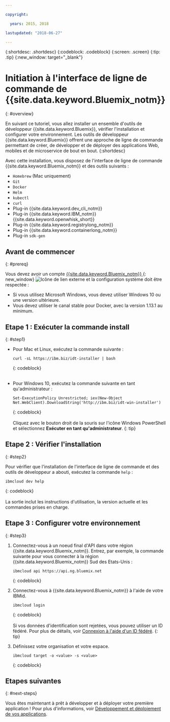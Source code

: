 ```yaml
---

copyright:

  years: 2015, 2018

lastupdated: "2018-06-27"

---
```


{:shortdesc: .shortdesc}
{:codeblock: .codeblock}
{:screen: .screen}
{:tip: .tip}
{:new_window: target="_blank"}

# Initiation à l'interface de ligne de commande de {{site.data.keyword.Bluemix_notm}}
{: #overview}

En suivant ce tutoriel, vous allez installer un ensemble d'outils de développeur {{site.data.keyword.Bluemix}}, vérifier l'installation et configurer votre environnement. Les outils de développeur {{site.data.keyword.Bluemix}} offrent une approche de ligne de commande permettant de créer, de développer et de déployer des applications Web, mobiles et de microservice de bout en bout. 
{:shortdesc}

Avec cette installation, vous disposez de l'interface de ligne de commande {{site.data.keyword.Bluemix_notm}} et des outils suivants : 

* `Homebrew` (Mac uniquement)
* `Git`
* `Docker`
* `Helm`
* `kubectl`
* `curl`
* Plug-in {{site.data.keyword.dev_cli_notm}}
* Plug-in {{site.data.keyword.IBM_notm}} {{site.data.keyword.openwhisk_short}}
* Plug-in {{site.data.keyword.registrylong_notm}}
* Plug-in {{site.data.keyword.containerlong_notm}}
* Plug-in `sdk-gen`

## Avant de commencer
{: #prereq}

Vous devez avoir un compte [{{site.data.keyword.Bluemix_notm}} ](https://console.bluemix.net/){: new_window} ![Icône de lien externe](../icons/launch-glyph.svg "Icône de lien externe") et la configuration système doit être respectée :

* Si vous utilisez Microsoft Windows, vous devez utiliser Windows 10 ou une version ultérieure.
* Vous devez utiliser le canal stable pour Docker, avec la version 1.13.1 au minimum.

## Etape 1 : Exécuter la commande install
{: #step1}

* Pour Mac et Linux, exécutez la commande suivante :

  ```
  curl -sL https://ibm.biz/idt-installer | bash
  ```
  {: codeblock}
<br><br>

* Pour Windows 10, exécutez la commande suivante en tant qu'administrateur :

  ```
  Set-ExecutionPolicy Unrestricted; iex(New-Object Net.WebClient).DownloadString('http://ibm.biz/idt-win-installer')
  ```
  {: codeblock}
<br><br>
  Cliquez avec le bouton droit de la souris sur l'icône Windows PowerShell et sélectionnez **Exécuter en tant qu'administrateur**.
  {: tip}

## Etape 2 : Vérifier l'installation
{: #step2}

Pour vérifier que l'installation de l'interface de ligne de commande et des outils de développeur a abouti, exécutez la commande `help` :

```
ibmcloud dev help
```
{: codeblock}
<br><br>
La sortie inclut les instructions d'utilisation, la version actuelle et les commandes prises en charge.

## Etape 3 : Configurer votre environnement
{: #step3}

1. Connectez-vous à un noeud final d'API dans votre région {{site.data.keyword.Bluemix_notm}}. Entrez, par exemple, la commande suivante pour vous connecter à la région {{site.data.keyword.Bluemix_notm}} Sud des Etats-Unis :

	```
	ibmcloud api https://api.ng.bluemix.net
	```
	{: codeblock}

2. Connectez-vous à {{site.data.keyword.Bluemix_notm}} à l'aide de votre IBMid.

	```
	ibmcloud login
	```
	{: codeblock}
<br><br>
	Si vos données d'identification sont rejetées, vous pouvez utiliser un ID fédéré. Pour plus de détails, voir [Connexion à l'aide d'un ID fédéré](/docs/iam/login_fedid.html#using-an-api-key).
	{: tip}

3. Définissez votre organisation et votre espace.

	```
	ibmcloud target -o <value> -s <value>
	```
	{: codeblock}

## Etapes suivantes
{: #next-steps}

Vous êtes maintenant à prêt à développer et à déployer votre première application ! Pour plus d'informations, voir [Développement et déploiement de vos applications](/docs/cli/idt/index.html).

